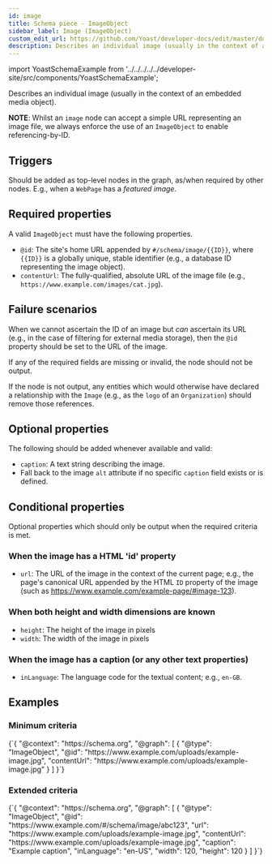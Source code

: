 ```yaml
---
id: image
title: Schema piece - ImageObject
sidebar_label: Image (ImageObject)
custom_edit_url: https://github.com/Yoast/developer-docs/edit/master/docs/features/schema/pieces/image.md
description: Describes an individual image (usually in the context of an embedded media object).
---
```

import YoastSchemaExample from '../../../../../developer-site/src/components/YoastSchemaExample';

Describes an individual image (usually in the context of an embedded media object).

**NOTE**: Whilst an `image` node can accept a simple URL representing an image file, we always enforce the use of an `ImageObject` to enable referencing-by-ID.

## Triggers
Should be added as top-level nodes in the graph, as/when required by other nodes. E.g., when a `WebPage` has a *featured image*.

## Required properties
A valid `ImageObject` must have the following properties.

* `@id`: The site's home URL appended by `#/schema/image/{{ID}}`, where `{{ID}}` is a globally unique, stable identifier (e.g., a database ID representing the image object).
* `contentUrl`: The fully-qualified, absolute URL of the image file (e.g., `https://www.example.com/images/cat.jpg`).

## Failure scenarios
When we cannot ascertain the ID of an image but _can_ ascertain its URL (e.g., in the case of filtering for external media storage), then the `@id` property should be set to the URL of the image.

If any of the required fields are missing or invalid, the node should not be output.

If the node is not output, any entities which would otherwise have declared a relationship with the `Image` (e.g., as the `logo` of an `Organization`) should remove those references.

## Optional properties
The following should be added whenever available and valid:

* `caption`: A text string describing the image.
 * Fall back to the image `alt` attribute if no specific `caption` field exists or is defined.

## Conditional properties
Optional properties which should only be output when the required criteria is met.

### When the image has a HTML 'id' property
* `url`: The URL of the image in the context of the current page; e.g., the page's canonical URL appended by the HTML `ID` property of the image (such as https://www.example.com/example-page/#image-123).

### When both height and width dimensions are known
* `height`: The height of the image in pixels
* `width`: The width of the image in pixels

### When the image has a caption (or any other text properties)
* `inLanguage`: The language code for the textual content; e.g., `en-GB`.

## Examples

### Minimum criteria

<YoastSchemaExample>
{`{
      "@context": "https://schema.org",
      "@graph": [
          {
              "@type": "ImageObject",
              "@id": "https://www.example.com/uploads/example-image.jpg",
              "contentUrl": "https://www.example.com/uploads/example-image.jpg"
          }
      ]
  }`}
</YoastSchemaExample>

### Extended criteria

<YoastSchemaExample>
{`{
      "@context": "https://schema.org",
      "@graph": [
          {
              "@type": "ImageObject",
              "@id": "https://www.example.com/#/schema/image/abc123",
              "url": "https://www.example.com/uploads/example-image.jpg",
              "contentUrl": "https://www.example.com/uploads/example-image.jpg",
              "caption": "Example caption",
              "inLanguage": "en-US",
              "width": 120,
              "height": 120
          }
      ]
  }`}
</YoastSchemaExample>
